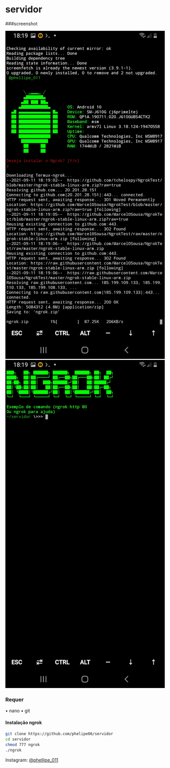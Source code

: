 # servidor

###screenshot

<img src="https://github.com/phelipe06/servidor/blob/main/Screenshot_20210911-181909_Termux.jpg">
<img src="https://github.com/phelipe06/servidor/blob/main/Screenshot_20210911-181923_Termux.jpg">

### Requer
• nano
• git

#### Instalação ngrok
```bash
git clone https://github.com/phelipe06/servidor
cd servidor
chmod 777 ngrok
./ngrok
```
Instagram: [@phellipe_011](https://instagram.com/phellipe_011)  
